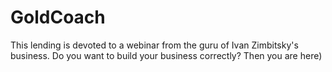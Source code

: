 # GoldCoach

This lending is devoted to a webinar from the guru of Ivan Zimbitsky's business. Do you want to build your business correctly? Then you are here)

